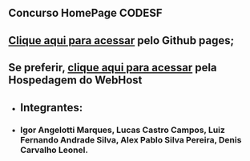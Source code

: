 ## Concurso HomePage CODESF
 ## [Clique aqui para acessar](https://igorangelotti.github.io/FrontMasters/index.html) pelo Github pages;
 ## Se preferir, [clique aqui para acessar](https://codesf.000webhostapp.com/) pela Hospedagem do WebHost
- ## Integrantes:
 - ### Igor Angelotti Marques, Lucas Castro Campos, Luiz Fernando Andrade Silva, Alex Pablo Silva Pereira, Denis Carvalho Leonel.
